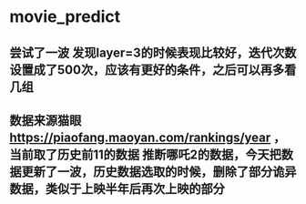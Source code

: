 # movie_predict

## 尝试了一波 发现layer=3的时候表现比较好，迭代次数设置成了500次，应该有更好的条件，之后可以再多看几组

## 数据来源猫眼 https://piaofang.maoyan.com/rankings/year ，当前取了历史前11的数据 推断哪吒2的数据，今天把数据更新了一波，历史数据选取的时候，删除了部分诡异数据，类似于上映半年后再次上映的部分
